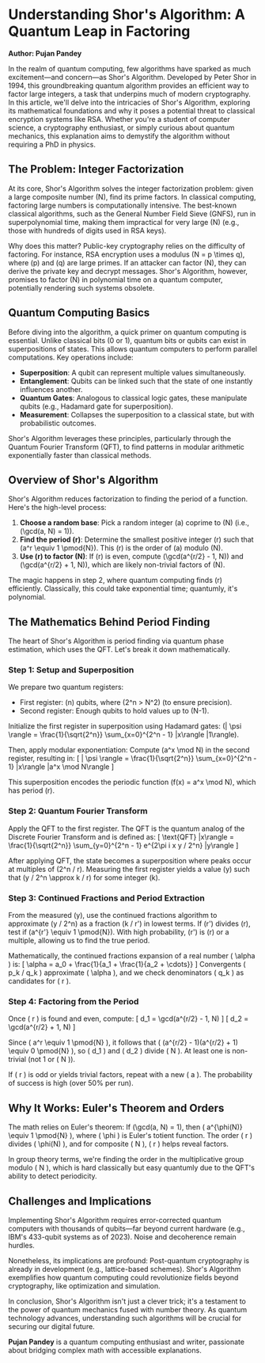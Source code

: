 # Understanding Shor's Algorithm: A Quantum Leap in Factoring

**Author: Pujan Pandey**

In the realm of quantum computing, few algorithms have sparked as much excitement—and concern—as Shor's Algorithm. Developed by Peter Shor in 1994, this groundbreaking quantum algorithm provides an efficient way to factor large integers, a task that underpins much of modern cryptography. In this article, we'll delve into the intricacies of Shor's Algorithm, exploring its mathematical foundations and why it poses a potential threat to classical encryption systems like RSA. Whether you're a student of computer science, a cryptography enthusiast, or simply curious about quantum mechanics, this explanation aims to demystify the algorithm without requiring a PhD in physics.

## The Problem: Integer Factorization

At its core, Shor's Algorithm solves the integer factorization problem: given a large composite number \(N\), find its prime factors. In classical computing, factoring large numbers is computationally intensive. The best-known classical algorithms, such as the General Number Field Sieve (GNFS), run in superpolynomial time, making them impractical for very large \(N\) (e.g., those with hundreds of digits used in RSA keys).

Why does this matter? Public-key cryptography relies on the difficulty of factoring. For instance, RSA encryption uses a modulus \(N = p \times q\), where \(p\) and \(q\) are large primes. If an attacker can factor \(N\), they can derive the private key and decrypt messages. Shor's Algorithm, however, promises to factor \(N\) in polynomial time on a quantum computer, potentially rendering such systems obsolete.

## Quantum Computing Basics

Before diving into the algorithm, a quick primer on quantum computing is essential. Unlike classical bits (0 or 1), quantum bits or qubits can exist in superpositions of states. This allows quantum computers to perform parallel computations. Key operations include:

- **Superposition**: A qubit can represent multiple values simultaneously.
- **Entanglement**: Qubits can be linked such that the state of one instantly influences another.
- **Quantum Gates**: Analogous to classical logic gates, these manipulate qubits (e.g., Hadamard gate for superposition).
- **Measurement**: Collapses the superposition to a classical state, but with probabilistic outcomes.

Shor's Algorithm leverages these principles, particularly through the Quantum Fourier Transform (QFT), to find patterns in modular arithmetic exponentially faster than classical methods.

## Overview of Shor's Algorithm

Shor's Algorithm reduces factorization to finding the period of a function. Here's the high-level process:

1. **Choose a random base**: Pick a random integer \(a\) coprime to \(N\) (i.e., \(\gcd(a, N) = 1\)).
2. **Find the period \(r\)**: Determine the smallest positive integer \(r\) such that \(a^r \equiv 1 \pmod{N}\). This \(r\) is the order of \(a\) modulo \(N\).
3. **Use \(r\) to factor \(N\)**: If \(r\) is even, compute \(\gcd(a^{r/2} - 1, N)\) and \(\gcd(a^{r/2} + 1, N)\), which are likely non-trivial factors of \(N\).

The magic happens in step 2, where quantum computing finds \(r\) efficiently. Classically, this could take exponential time; quantumly, it's polynomial.

## The Mathematics Behind Period Finding

The heart of Shor's Algorithm is period finding via quantum phase estimation, which uses the QFT. Let's break it down mathematically.

### Step 1: Setup and Superposition

We prepare two quantum registers:
- First register: \(n\) qubits, where \(2^n > N^2\) (to ensure precision).
- Second register: Enough qubits to hold values up to \(N-1\).

Initialize the first register in superposition using Hadamard gates: \(| \psi \rangle = \frac{1}{\sqrt{2^n}} \sum_{x=0}^{2^n - 1} |x\rangle |1\rangle\).

Then, apply modular exponentiation: Compute \(a^x \mod N\) in the second register, resulting in:
\[ | \psi \rangle = \frac{1}{\sqrt{2^n}} \sum_{x=0}^{2^n - 1} |x\rangle |a^x \mod N\rangle \]

This superposition encodes the periodic function \(f(x) = a^x \mod N\), which has period \(r\).

### Step 2: Quantum Fourier Transform

Apply the QFT to the first register. The QFT is the quantum analog of the Discrete Fourier Transform and is defined as:
\[ \text{QFT} |x\rangle = \frac{1}{\sqrt{2^n}} \sum_{y=0}^{2^n - 1} e^{2\pi i x y / 2^n} |y\rangle \]

After applying QFT, the state becomes a superposition where peaks occur at multiples of \(2^n / r\). Measuring the first register yields a value \(y\) such that \(y / 2^n \approx k / r\) for some integer \(k\).

### Step 3: Continued Fractions and Period Extraction

From the measured \(y\), use the continued fractions algorithm to approximate \(y / 2^n\) as a fraction \(k / r'\) in lowest terms. If \(r'\) divides \(r\), test if \(a^{r'} \equiv 1 \pmod{N}\). With high probability, \(r'\) is \(r\) or a multiple, allowing us to find the true period.

Mathematically, the continued fractions expansion of a real number \( \alpha \) is:
\[ \alpha = a_0 + \frac{1}{a_1 + \frac{1}{a_2 + \cdots}} \]
Convergents \( p_k / q_k \) approximate \( \alpha \), and we check denominators \( q_k \) as candidates for \( r \).

### Step 4: Factoring from the Period

Once \( r \) is found and even, compute:
\[ d_1 = \gcd(a^{r/2} - 1, N) \]
\[ d_2 = \gcd(a^{r/2} + 1, N) \]

Since \( a^r \equiv 1 \pmod{N} \), it follows that \( (a^{r/2} - 1)(a^{r/2} + 1) \equiv 0 \pmod{N} \), so \( d_1 \) and \( d_2 \) divide \( N \). At least one is non-trivial (not 1 or \( N \)).

If \( r \) is odd or yields trivial factors, repeat with a new \( a \). The probability of success is high (over 50% per run).

## Why It Works: Euler's Theorem and Orders

The math relies on Euler's theorem: If \(\gcd(a, N) = 1\), then \( a^{\phi(N)} \equiv 1 \pmod{N} \), where \( \phi \) is Euler's totient function. The order \( r \) divides \( \phi(N) \), and for composite \( N \), \( r \) helps reveal factors.

In group theory terms, we're finding the order in the multiplicative group modulo \( N \), which is hard classically but easy quantumly due to the QFT's ability to detect periodicity.

## Challenges and Implications

Implementing Shor's Algorithm requires error-corrected quantum computers with thousands of qubits—far beyond current hardware (e.g., IBM's 433-qubit systems as of 2023). Noise and decoherence remain hurdles.

Nonetheless, its implications are profound: Post-quantum cryptography is already in development (e.g., lattice-based schemes). Shor's Algorithm exemplifies how quantum computing could revolutionize fields beyond cryptography, like optimization and simulation.

In conclusion, Shor's Algorithm isn't just a clever trick; it's a testament to the power of quantum mechanics fused with number theory. As quantum technology advances, understanding such algorithms will be crucial for securing our digital future.

**Pujan Pandey** is a quantum computing enthusiast and writer, passionate about bridging complex math with accessible explanations.
